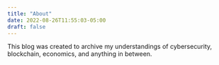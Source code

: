 ```yaml
---
title: "About"
date: 2022-08-26T11:55:03-05:00
draft: false
---
```


This blog was created to archive my understandings of cybersecurity, blockchain, economics, and anything in between.
